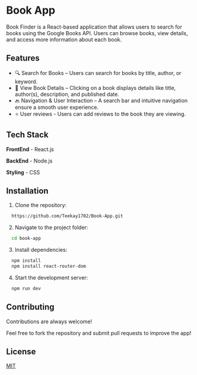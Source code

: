
# Book App

Book Finder is a React-based application that allows users to search for books using the Google Books API. Users can browse books, view details, and access more information about each book.


## Features

- 🔍 Search for Books – Users can search for books by title, author, or keyword.
- 📖 View Book Details – Clicking on a book displays details like title, author(s), description, and published date.
- 🔙 Navigation & User Interaction – A search bar and intuitive navigation ensure a smooth user experience.
- ⭐ User reviews - Users can add reviews to the book they are viewing.


## Tech Stack

**FrontEnd** - React.js

**BackEnd** - Node.js 

**Styling** - CSS
## Installation

1. Clone the repository:

```bash
  https://github.com/Teekay1702/Book-App.git
```
    
2. Navigate to the project folder:

```bash
  cd book-app
```

3. Install dependencies:

```bash
  npm install
  npm install react-router-dom
```

4. Start the development server:

```bash
  npm run dev
```
## Contributing

Contributions are always welcome!

Feel free to fork the repository and submit pull requests to improve the app!


## License

[MIT](https://choosealicense.com/licenses/mit/)

